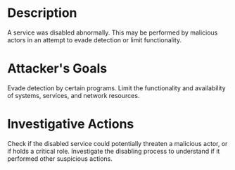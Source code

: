 # Description
A service was disabled abnormally. This may be performed by malicious actors in an attempt to evade detection or limit functionality.
# Attacker's Goals
Evade detection by certain programs.
Limit the functionality and availability of systems, services, and network resources.
# Investigative Actions
Check if the disabled service could potentially threaten a malicious actor, or if holds a critical role.
Investigate the disabling process to understand if it performed other suspicious actions.
